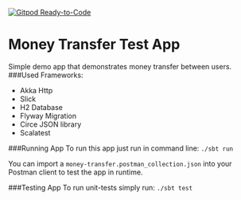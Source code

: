 [![Gitpod Ready-to-Code](https://img.shields.io/badge/Gitpod-Ready--to--Code-blue?logo=gitpod)](https://gitpod.io/#https://github.com/antonstamov/money-transfer-app) 

# Money Transfer Test App
Simple demo app that demonstrates money transfer between users.
###Used Frameworks:
* Akka Http
* Slick
* H2 Database
* Flyway Migration
* Circe JSON library
* Scalatest

###Running App
To run this app just run in command line: `./sbt run`

You can import a `money-transfer.postman_collection.json` into your Postman client to test the app in runtime.

###Testing App
To run unit-tests simply run:
`./sbt test`




